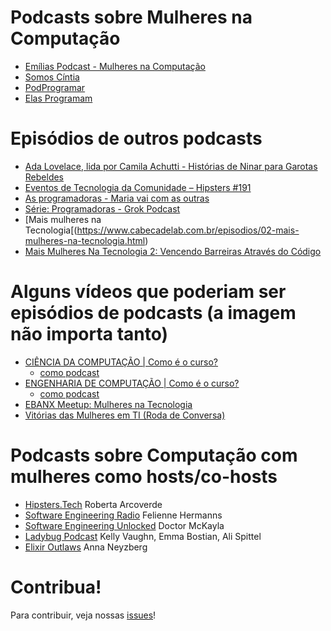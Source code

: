 # Podcasts sobre Mulheres na Computação

- [Emílias Podcast - Mulheres na Computação](https://anchor.fm/emilias-podcast)
- [Somos Cíntia](https://anchor.fm/grupo-cintia)
- [PodProgramar](https://mundopodcast.com.br/podprogramar/)
- [Elas Programam](https://anchor.fm/silviacoelho)

# Episódios de outros podcasts

- [Ada Lovelace, lida por Camila Achutti - Histórias de Ninar para Garotas Rebeldes](https://www.b9.com.br/shows/garotasrebeldes/historias-de-ninar-para-garotas-rebeldes-ada-lovelace-lida-por-camila-achutti/)
- [Eventos de Tecnologia da Comunidade – Hipsters #191](https://hipsters.tech/eventos-de-tecnologia-da-comunidade-hipsters-191/)
- [As programadoras - Maria vai com as outras](https://piaui.folha.uol.com.br/maria-vai-com-as-outras-5-as-programadoras/)
- [Série: Programadoras - Grok Podcast](https://www.grokpodcast.com.br/series/programadoras/)
- [Mais mulheres na Tecnologia[(https://www.cabecadelab.com.br/episodios/02-mais-mulheres-na-tecnologia.html)
- [Mais Mulheres Na Tecnologia 2: Vencendo Barreiras Através do Código](https://www.cabecadelab.com.br/episodios/42-mais-mulheres-na-tecnologia-2-vencendo-barreiras-atraves-do-codigo.html)


# Alguns vídeos que poderiam ser episódios de podcasts (a imagem não importa tanto)

- [CIÊNCIA DA COMPUTAÇÃO | Como é o curso?](https://youtu.be/DauPgf0I6IE) 
  - [como podcast](https://listenbox.app/i/FBtDi-417Y-)
- [ENGENHARIA DE COMPUTAÇÃO | Como é o curso?](https://youtu.be/-gcGFxZz1y8) 
  - [como podcast](https://listenbox.app/i/xJ8lPhCO6JY)
- [EBANX Meetup: Mulheres na Tecnologia](https://www.youtube.com/watch?v=-_cdN8Mnwho&feature=youtu.be&t=2721)
- [Vitórias das Mulheres em TI (Roda de Conversa)](https://youtu.be/LsPpk44r3Bw)

# Podcasts sobre Computação com mulheres como hosts/co-hosts


- [Hipsters.Tech](https://hipsters.tech/) Roberta Arcoverde
- [Software Engineering Radio](https://www.se-radio.net/) Felienne Hermanns
- [Software Engineering Unlocked](https://www.software-engineering-unlocked.com/) Doctor McKayla
- [Ladybug Podcast](https://ladybug.dev/) Kelly Vaughn, Emma Bostian, Ali Spittel
- [Elixir Outlaws](https://elixiroutlaws.com/) Anna Neyzberg

# Contribua!

Para contribuir, veja nossas [issues](https://github.com/Emilias-Armacao-em-Bits/podcasts-mulheres-computacao/issues)!


